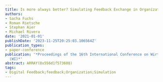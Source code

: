 ```yaml
---
title: Is more always better? Simulating Feedback Exchange in Organizations
authors:
- Sacha Fuchs
- Roman Rietsche
- Stephan Aier
- Michael Rivera
date: '2021-01-01'
publishDate: '2023-11-25T20:25:03.106564Z'
publication_types:
- paper-conference
publication: '*Proceedings of the 16th International Conference on Wirtschaftsinformatik
  (WI)*'
abstract: ARRAY(0x556d1f573608)
tags:
- Digital Feedback;feedback;Organization;Simulation
---
```

